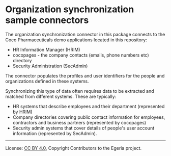 <!-- SPDX-License-Identifier: CC-BY-4.0 -->
<!-- Copyright Contributors to the Egeria project. -->


# Organization synchronization sample connectors

The organization synchronization connector in this package connects to the Coco Pharmaceuticals demo applications located in this repository:

- HR Information Manager (HRIM)
- cocopages - the company contacts (emails, phone numbers etc) directory
- Security Administration (SecAdmin)

The connector populates the profiles and user identifiers for the people and organizations defined in these systems.

Synchronizing this type of data often requires data to be extracted and matched from different systems.  These are typically:

- HR systems that describe employees and their department (represented by HRIM)
- Company directories covering public contact information for employees, contractors and business partners (represented by cocopages)
- Security admin systems that cover details of people's user account information (represented by SecAdmin).


----
License: [CC BY 4.0](https://creativecommons.org/licenses/by/4.0/),
Copyright Contributors to the Egeria project.